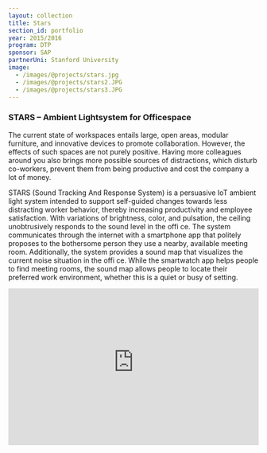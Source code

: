 ```yaml
---
layout: collection
title: Stars
section_id: portfolio
year: 2015/2016
program: DTP
sponsor: SAP
partnerUni: Stanford University
image:
  - /images/@projects/stars.jpg
  - /images/@projects/stars2.JPG
  - /images/@projects/stars3.JPG
---
```


### STARS – Ambient Lightsystem for Officespace

The current state of workspaces entails large, open areas, modular furniture, and innovative devices to promote collaboration. However, the effects of such spaces are not purely positive. Having more colleagues around you also brings more possible sources of distractions, which disturb co-workers, prevent them from being productive  and cost the company a lot of money.

STARS (Sound Tracking And Response System) is a persuasive IoT ambient light system intended to support self-guided changes towards less distracting worker behavior, thereby increasing productivity and employee satisfaction. With variations of brightness, color, and pulsation, the ceiling unobtrusively responds to the sound level in the offi ce. The system communicates through the internet with a smartphone app that politely proposes to the bothersome person they use a nearby, available meeting room. Additionally, the system provides a sound map that visualizes the current noise situation in the offi ce. While the smartwatch app helps people to find meeting rooms, the sound map allows people to locate their preferred work  environment, whether this is a quiet or busy of setting.

<iframe width="100%" height="315" src="https://www.youtube-nocookie.com/embed/aRCl1EFWlGw" frameborder="0" allow="accelerometer; autoplay; encrypted-media; gyroscope; picture-in-picture" allowfullscreen></iframe>
